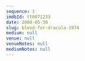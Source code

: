 ```yaml
---
sequence: 1
imdbId: tt0071233
date: 2008-05-30
slug: blood-for-dracula-1974
medium: null
venue: null
venueNotes: null
mediumNotes: null
---
```


